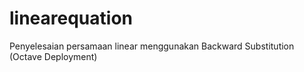 # linearequation
Penyelesaian persamaan linear menggunakan Backward Substitution (Octave Deployment)
